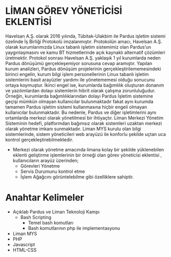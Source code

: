 # LİMAN GÖREV YÖNETİCİSİ EKLENTİSİ

Havelsan A.Ş. olarak 2016 yılında, Tübitak-Ulakbim ile Pardus işletim sistemi özelinde İş Birliği Protokolü imzalanmıştır. Protokolün amacı, Havelsan A.Ş. olarak kurumlarımızda Linux tabanlı işletim sistemimiz olan Pardus’un yaygınlaşmasını ve kamu BT hizmetlerinde açık kaynaklı alternatif çözümleri üretmektir.
Protokol sonrası Havelsan A.Ş. yaklaşık 1 yıl kurumlarda neden Pardus dönüşümü gerçekleşemiyor sorusuna cevap aramıştır. Yapılan kurum analizleri, Pardus dönüşüm projelerinin gerçekleştirilememesindeki birinci engelin, kurum bilgi işlem personellerinin Linux tabanlı işletim sistemlerini basit arayüzler yardımı ile yönetememesi olduğu sonucunu ortaya koymuştur. İkinci engel ise, kurumlarda bağımlılık oluşturan donanım ve yazılımlardan dolayı sistemlerin hibrit olarak çalışma zorunluluğudur. Örneğin, kurumlarda bağımlılıklarından dolayı Pardus İşletim sistemine geçişi mümkün olmayan kullanıcılar bulunmaktadır fakat aynı kurumda tamamen Pardus işletim sistemi kullanmasına hiçbir engeli olmayan kullanıcılar bulunmaktadır. Bu nedenle, Pardus ve diğer işletimlerini aynı ortamlarda merkezi olarak yönetilmesi bir ihtiyaçtır.
Liman Merkezi Yönetim Sisteminin hedefi, platformdan bağımsız olarak sistemleri uzaktan merkezi olarak yönetme imkanı sunmaktadır. Liman MYS kurulu olan bilgi sistemlerinde, sistem yöneticileri web arayüzü ile konforlu şekilde uçtan uca kontrol gerçekleştirebilmektedir.

- Merkezi olarak yönetme amacında limana kolay bir şekilde yüklenebilen eklenti geliştirme işlemlerinin bir örneği olan görev yöneticisi eklentisi , kullanıcıların arayüz üzerinden;
  - Görevleri Yönetme
  - Servis Durumunu kontrol etme 
  - İşlem Ağağcını görüntelebilme gibi özelliklere sahiptir. 


# Anahtar Kelimeler
- Açıklab Pardus ve Liman Teknoloji Kampı
  - Bash Scripting 
    - Temel bash komutları 
    - Bash komutlarının php ile implementasyonu 
- Liman MYS
- PHP
- Javascript
- HTML-CSS 


